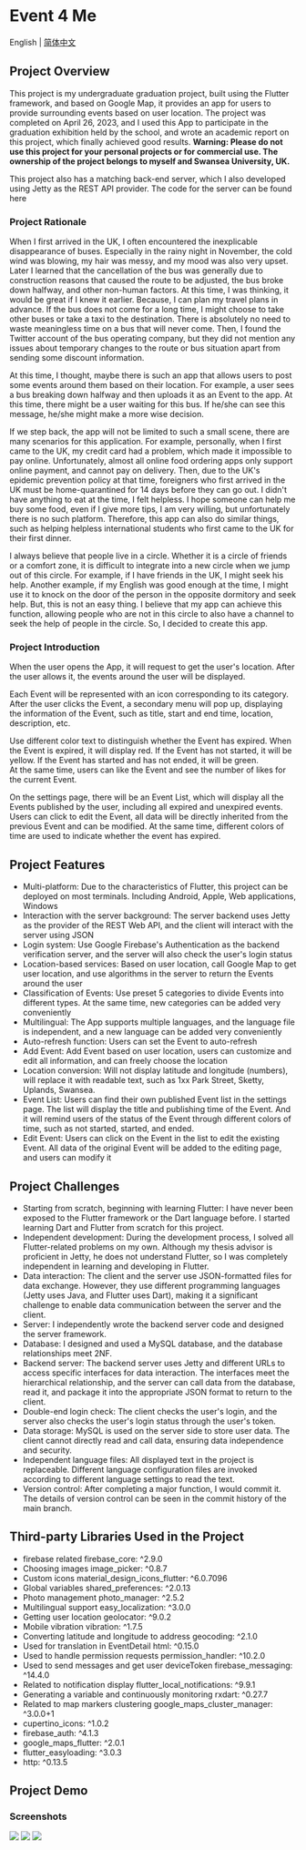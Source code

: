# Event 4 Me

English | [简体中文](https://github.com/HtmlIsTheBestProgrammingLanaguage/CS354Project/blob/main/README_ZH.md)

## Project Overview

This project is my undergraduate graduation project, built using the Flutter framework, and based on Google Map, it provides an app for users to provide surrounding events based on user location. The project was completed on April 26, 2023, and I used this App to participate in the graduation exhibition held by the school, and wrote an academic report on this project, which finally achieved good results.
**Warning: Please do not use this project for your personal projects or for commercial use. The ownership of the project belongs to myself and Swansea University, UK.**   

This project also has a matching back-end server, which I also developed using Jetty as the REST API provider. The code for the server can be found here

### Project Rationale
  
When I first arrived in the UK, I often encountered the inexplicable disappearance of buses. Especially in the rainy night in November, the cold wind was blowing, my hair was messy, and my mood was also very upset. Later I learned that the cancellation of the bus was generally due to construction reasons that caused the route to be adjusted, the bus broke down halfway, and other non-human factors. At this time, I was thinking, it would be great if I knew it earlier. Because, I can plan my travel plans in advance. If the bus does not come for a long time, I might choose to take other buses or take a taxi to the destination. There is absolutely no need to waste meaningless time on a bus that will never come. Then, I found the Twitter account of the bus operating company, but they did not mention any issues about temporary changes to the route or bus situation apart from sending some discount information.
  
At this time, I thought, maybe there is such an app that allows users to post some events around them based on their location. For example, a user sees a bus breaking down halfway and then uploads it as an Event to the app. At this time, there might be a user waiting for this bus. If he/she can see this message, he/she might make a more wise decision.
  
If we step back, the app will not be limited to such a small scene, there are many scenarios for this application. For example, personally, when I first came to the UK, my credit card had a problem, which made it impossible to pay online. Unfortunately, almost all online food ordering apps only support online payment, and cannot pay on delivery. Then, due to the UK's epidemic prevention policy at that time, foreigners who first arrived in the UK must be home-quarantined for 14 days before they can go out. I didn't have anything to eat at the time, I felt helpless. I hope someone can help me buy some food, even if I give more tips, I am very willing, but unfortunately there is no such platform. Therefore, this app can also do similar things, such as helping helpless international students who first came to the UK for their first dinner.
  
I always believe that people live in a circle. Whether it is a circle of friends or a comfort zone, it is difficult to integrate into a new circle when we jump out of this circle. For example, if I have friends in the UK, I might seek his help. Another example, if my English was good enough at the time, I might use it to knock on the door of the person in the opposite dormitory and seek help. But, this is not an easy thing. I believe that my app can achieve this function, allowing people who are not in this circle to also have a channel to seek the help of people in the circle. So, I decided to create this app.
  
### Project Introduction
  
When the user opens the App, it will request to get the user's location. After the user allows it, the events around the user will be displayed.  

Each Event will be represented with an icon corresponding to its category. After the user clicks the Event, a secondary menu will pop up, displaying the information of the Event, such as title, start and end time, location, description, etc.  

Use different color text to distinguish whether the Event has expired. When the Event is expired, it will display red. If the Event has not started, it will be yellow. If the Event has started and has not ended, it will be green.  
At the same time, users can like the Event and see the number of likes for the current Event.

On the settings page, there will be an Event List, which will display all the Events published by the user, including all expired and unexpired events. Users can click to edit the Event, all data will be directly inherited from the previous Event and can be modified. At the same time, different colors of time are used to indicate whether the event has expired.
  
## Project Features
  
- Multi-platform: Due to the characteristics of Flutter, this project can be deployed on most terminals. Including Android, Apple, Web applications, Windows
- Interaction with the server background: The server backend uses Jetty as the provider of the REST Web API, and the client will interact with the server using JSON
- Login system: Use Google Firebase's Authentication as the backend verification server, and the server will also check the user's login status
- Location-based services: Based on user location, call Google Map to get user location, and use algorithms in the server to return the Events around the user
- Classification of Events: Use preset 5 categories to divide Events into different types. At the same time, new categories can be added very conveniently
- Multilingual: The App supports multiple languages, and the language file is independent, and a new language can be added very conveniently
- Auto-refresh function: Users can set the Event to auto-refresh
- Add Event: Add Event based on user location, users can customize and edit all information, and can freely choose the location
- Location conversion: Will not display latitude and longitude (numbers), will replace it with readable text, such as 1xx Park Street, Sketty, Uplands, Swansea.
- Event List: Users can find their own published Event list in the settings page. The list will display the title and publishing time of the Event. And it will remind users of the status of the Event through different colors of time, such as not started, started, and ended.
- Edit Event: Users can click on the Event in the list to edit the existing Event. All data of the original Event will be added to the editing page, and users can modify it
  
## Project Challenges
  
- Starting from scratch, beginning with learning Flutter: I have never been exposed to the Flutter framework or the Dart language before. I started learning Dart and Flutter from scratch for this project.
- Independent development: During the development process, I solved all Flutter-related problems on my own. Although my thesis advisor is proficient in Jetty, he does not understand Flutter, so I was completely independent in learning and developing in Flutter.
- Data interaction: The client and the server use JSON-formatted files for data exchange. However, they use different programming languages (Jetty uses Java, and Flutter uses Dart), making it a significant challenge to enable data communication between the server and the client.
- Server: I independently wrote the backend server code and designed the server framework.
- Database: I designed and used a MySQL database, and the database relationships meet 2NF.
- Backend server: The backend server uses Jetty and different URLs to access specific interfaces for data interaction. The interfaces meet the hierarchical relationship, and the server can call data from the database, read it, and package it into the appropriate JSON format to return to the client.
- Double-end login check: The client checks the user's login, and the server also checks the user's login status through the user's token.
- Data storage: MySQL is used on the server side to store user data. The client cannot directly read and call data, ensuring data independence and security.
- Independent language files: All displayed text in the project is replaceable. Different language configuration files are invoked according to different language settings to read the text.
- Version control: After completing a major function, I would commit it. The details of version control can be seen in the commit history of the main branch.
   
## Third-party Libraries Used in the Project
- firebase related firebase_core: ^2.9.0
- Choosing images image_picker: ^0.8.7
- Custom icons material_design_icons_flutter: ^6.0.7096
- Global variables shared_preferences: ^2.0.13
- Photo management photo_manager: ^2.5.2
- Multilingual support easy_localization: ^3.0.0
- Getting user location geolocator: ^9.0.2
- Mobile vibration vibration: ^1.7.5
- Converting latitude and longitude to address geocoding: ^2.1.0
- Used for translation in EventDetail html: ^0.15.0
- Used to handle permission requests permission_handler: ^10.2.0
- Used to send messages and get user deviceToken firebase_messaging: ^14.4.0
- Related to notification display flutter_local_notifications: ^9.9.1
- Generating a variable and continuously monitoring rxdart: ^0.27.7
- Related to map markers clustering google_maps_cluster_manager: ^3.0.0+1
- cupertino_icons: ^1.0.2
- firebase_auth: ^4.1.3
- google_maps_flutter: ^2.0.1
- flutter_easyloading: ^3.0.3
- http: ^0.13.5
  
## Project Demo
  
### Screenshots
  
![](https://github.com/HtmlIsTheBestProgrammingLanaguage/CS354Project/blob/main/demo/img/ScreenCapture%202.png)
![](https://github.com/HtmlIsTheBestProgrammingLanaguage/CS354Project/blob/main/demo/img/ScreenCapture%203.png)
![](https://github.com/HtmlIsTheBestProgrammingLanaguage/CS354Project/blob/main/demo/img/ScreenCapture%206.png)
